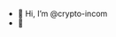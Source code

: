 - 👋 Hi, I’m @crypto-incom
- 👀 
<!---
crypto-incom/crypto-incom is a ✨ special ✨ repository because its `README.md` (this file) appears on your GitHub profile.
You can click the Preview link to take a look at your changes.
--->
